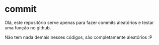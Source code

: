 # commit

Olá, este repositório serve apenas para fazer commits aleatórios e testar uma função no github.

Não tem nada demais nesses códigos, são completamente aleatórios :P